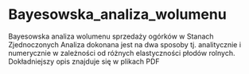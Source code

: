 # Bayesowska_analiza_wolumenu
Bayesowska analiza wolumenu sprzedaży ogórków w Stanach Zjednoczonych
Analiza dokonana jest na dwa sposoby tj. analitycznie i numerycznie w zależności 
od różnych elastyczności płodów rolnych. Dokładniejszy opis znajduje się w plikach PDF
